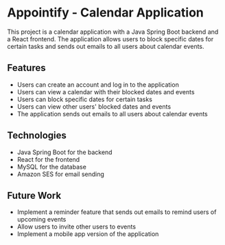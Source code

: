 # Appointify - Calendar Application

This project is a calendar application with a Java Spring Boot backend and a React frontend. The application allows users to block specific dates for certain tasks and sends out emails to all users about calendar events.

## Features

- Users can create an account and log in to the application
- Users can view a calendar with their blocked dates and events
- Users can block specific dates for certain tasks
- Users can view other users' blocked dates and events
- The application sends out emails to all users about calendar events

## Technologies

- Java Spring Boot for the backend
- React for the frontend
- MySQL for the database
- Amazon SES for email sending

## Future Work

- Implement a reminder feature that sends out emails to remind users of upcoming events
- Allow users to invite other users to events
- Implement a mobile app version of the application
